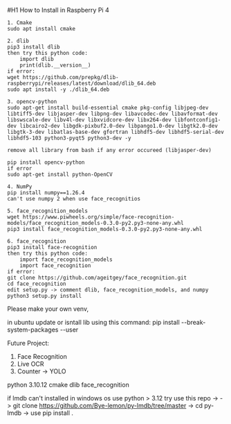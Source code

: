 #H1 How to Install in Raspberry Pi 4
```
1. Cmake
sudo apt install cmake

2. dlib
pip3 install dlib
then try this python code:
    import dlib
    print(dlib.__version__)
if error:
wget https://github.com/prepkg/dlib-raspberrypi/releases/latest/download/dlib_64.deb
sudo apt install -y ./dlib_64.deb

3. opencv-python
sudo apt-get install build-essential cmake pkg-config libjpeg-dev libtiff5-dev libjasper-dev libpng-dev libavcodec-dev libavformat-dev libswscale-dev libv4l-dev libxvidcore-dev libx264-dev libfontconfig1-dev libcairo2-dev libgdk-pixbuf2.0-dev libpango1.0-dev libgtk2.0-dev libgtk-3-dev libatlas-base-dev gfortran libhdf5-dev libhdf5-serial-dev libhdf5-103 python3-pyqt5 python3-dev -y

remove all library from bash if any error occureed (libjasper-dev)

pip install opencv-python
if error
sudo apt-get install python-OpenCV

4. NumPy 
pip install numpy==1.26.4
can't use numpy 2 when use face_recognitios

5. face_recognition_models
wget https://www.piwheels.org/simple/face-recognition-models/face_recognition_models-0.3.0-py2.py3-none-any.whl
pip3 install face_recognition_models-0.3.0-py2.py3-none-any.whl

6. face_recognition
pip3 install face-recognition
then try this python code:
    import face_recognition_models
    import face_recognition
if error:
git clone https://github.com/ageitgey/face_recognition.git
cd face_recognition
edit setup.py -> comment dlib, face_recognition_models, and numpy
python3 setup.py install
```


Please make your own venv,

in ubuntu update or isntall lib using this command:
pip install --break-system-packages --user <package name>

Future Project:

1. Face Recognition
2. Live OCR
3. Counter -> YOLO

python 3.10.12
cmake
dlib
face_recognition

if lmdb can't installed in windows os use python > 3.12 try use this repo -> 
-> git clone https://github.com/Bye-lemon/py-lmdb/tree/master
-> cd py-lmdb 
-> use pip install .
